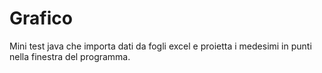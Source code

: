 # Grafico
Mini test java che importa dati da fogli excel e proietta i medesimi in punti nella finestra del programma.
